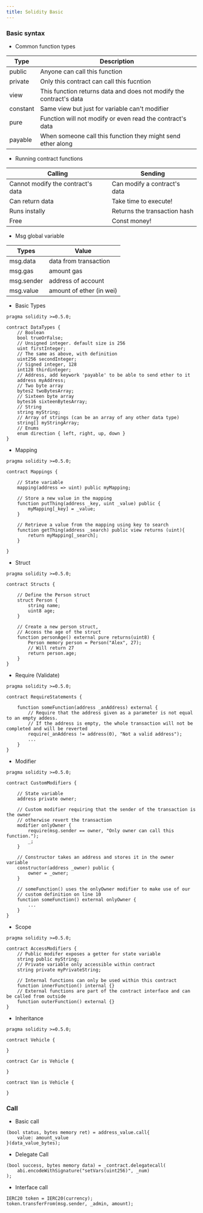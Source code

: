 ```yaml
---
title: Solidity Basic
---
```


### Basic syntax

- Common function types

| Type     | Description                                                        |
| -------- | ------------------------------------------------------------------ |
| public   | Anyone can call this function                                      |
| private  | Only this contract can call this fucntion                          |
| view     | This function returns data and does not modify the contract's data |
| constant | Same view but just for variable can't modifier                     |
| pure     | Function will not modify or even read the contract's data          |
| payable  | When someone call this function they might send ether along        |

- Running contract functions

| Calling                           | Sending                      |
| --------------------------------- | ---------------------------- |
| Cannot modify the contract's data | Can modify a contract's data |
| Can return data                   | Take time to execute!        |
| Runs instally                     | Returns the transaction hash |
| Free                              | Const money!                 |

- Msg global variable

| Types      | Value                    |
| ---------- | ------------------------ |
| msg.data   | data from transaction    |
| msg.gas    | amount gas               |
| msg.sender | address of account       |
| msg.value  | amount of ether (in wei) |

- Basic Types

```solidity
pragma solidity >=0.5.0;

contract DataTypes {
    // Boolean
    bool trueOrFalse;
    // Unsigned integer. default size is 256
    uint firstInteger;
    // The same as above, with definition
    uint256 secondInteger;
    // Signed integer, 128
    int128 thirdinteger;
    // Address, add keywork 'payable' to be able to send ether to it
    address myAddress;
    // Two byte array
    bytes2 twoBytesArray;
    // Sixteen byte array
    bytes16 sixteenBytesArray;
    // String
    string myString;
    // Array of strings (can be an array of any other data type)
    string[] myStringArray;
    // Enums
    enum direction { left, right, up, down }
}
```

- Mapping

```solidity
pragma solidity >=0.5.0;

contract Mappings {

    // State variable
    mapping(address => uint) public myMapping;

    // Store a new value in the mapping
    function putThing(address _key, uint _value) public {
        myMapping[_key] = _value;
    }

    // Retrieve a value from the mapping using key to search
    function getThing(address _search) public view returns (uint){
        return myMapping[_search];
    }

}
```

- Struct

```solidity
pragma solidity >=0.5.0;

contract Structs {

    // Define the Person struct
    struct Person {
        string name;
        uint8 age;
    }

    // Create a new person struct,
    // Access the age of the struct
    function personAge() external pure returns(uint8) {
        Person memory person = Person("Alex", 27);
        // Will return 27
        return person.age;
    }
}
```

- Require (Validate)

```solidity
pragma solidity >=0.5.0;

contract RequireStatements {

    function someFunction(address _anAddress) external {
        // Require that the address given as a parameter is not equal to an empty addess.
        // If the address is empty, the whole transaction will not be completed and will be reverted
        require(_anAddress != address(0), "Not a valid address");
        ...
    }
}
```

- Modifier

```solidity
pragma solidity >=0.5.0;

contract CustomModifiers {

    // State variable
    address private owner;

    // Custom modifier requiring that the sender of the transaction is the owner
    // otherwise revert the transaction
    modifier onlyOwner {
        require(msg.sender == owner, "Only owner can call this function.");
        _;
    }

    // Constructor takes an address and stores it in the owner variable
    constructor(address _owner) public {
        owner = _owner;
    }

    // someFunction() uses the onlyOwner modifier to make use of our
    // custom definition on line 10
    function someFunction() external onlyOwner {
        ...
    }
}
```

- Scope

```solidity
pragma solidity >=0.5.0;

contract AccessModifiers {
    // Public modifer exposes a getter for state variable
    string public myString;
    // Private variable only accessible within contract
    string private myPrivateString;

    // Internal functions can only be used within this contract
    function innerFunction() internal {}
    // External functions are part of the contract interface and can be called from outside
    function outerFunction() external {}
}
```

- Inheritance

```solidity
pragma solidity >=0.5.0;

contract Vehicle {

}

contract Car is Vehicle {

}

contract Van is Vehicle {

}
```

### Call

- Basic call

```solidity
(bool status, bytes memory ret) = address_value.call{
    value: amount_value
}(data_value_bytes);
```

- Delegate Call

```solidity
(bool success, bytes memory data) = _contract.delegatecall(
    abi.encodeWithSignature("setVars(uint256)", _num)
);
```

- Interface call

```solidity
IERC20 token = IERC20(currency);
token.transferFrom(msg.sender, _admin, amount);
```
